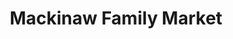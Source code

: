 ---
title: "Mackinaw Family Market"
url: /mackinaw-city/mackinaw-family-market/
shop: Supermarkt
---